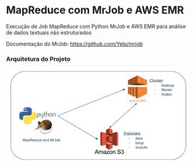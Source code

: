 # MapReduce com MrJob e AWS EMR
Execução de Job MapReduce com Python MrJob e AWS EMR para análise de dados textuais não estruturados

Documentação do MrJob: https://github.com/Yelp/mrjob

### Arquitetura do Projeto

<p align="center"><img src="./aws-emr-mrjob.png" width=500"></p>
